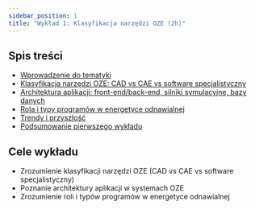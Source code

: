 ```yaml
---
sidebar_position: 1
title: "Wykład 1: Klasyfikacja narzędzi OZE (2h)"
---
```


## Spis treści

- [Wprowadzenie do tematyki](./01-wprowadzenie-do-tematyki)
- [Klasyfikacja narzędzi OZE: CAD vs CAE vs software specjalistyczny](./02-klasyfikacja-narzedzi-oze)
- [Architektura aplikacji: front-end/back-end, silniki symulacyjne, bazy danych](./03-architektura-aplikacji)
- [Rola i typy programów w energetyce odnawialnej](./04-rola-i-typy-programow)
- [Trendy i przyszłość](./05-trendy-i-przyszlosc)
- [Podsumowanie pierwszego wykładu](./06-podsumowanie)

## Cele wykładu

- Zrozumienie klasyfikacji narzędzi OZE (CAD vs CAE vs software specjalistyczny)
- Poznanie architektury aplikacji w systemach OZE
- Zrozumienie roli i typów programów w energetyce odnawialnej

